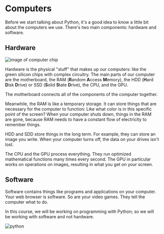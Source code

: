 # Computers

Before we start talking about Python, it's a good idea to know a little bit about the computers we use. There's two main components: hardware and software.

## Hardware

![image of computer chip](https://images.unsplash.com/photo-1586920740280-e7da670f7cb7?ixlib=rb-1.2.1&ixid=eyJhcHBfaWQiOjEyMDd9&auto=format&fit=crop&w=2089&q=80)

Hardware is the physical "stuff" that makes up our computers: like the green silicon chips with complex circuitry. The main parts of our computer are the motherboard, the RAM (**R**andom **A**ccess **M**emory), the HDD (**H**ard **D**isk **D**rive) or SSD (**S**olid **S**tate **D**rive), the CPU, and the GPU.

The motherboard connects all of the components of the computer together.

Meanwhile, the RAM is like a temporary storage. It can store things that are necessary for the computer to function: Like what color is in this specific point of the screen? When your computer shuts down, things in the RAM are gone, because RAM needs to have a constant flow of electricity to remember things.

HDD and SDD store things in the long term. For example, they can store an image you write. When your computer turns off, the data on your drives isn't lost.

The CPU and the GPU process everything. They run optimized mathematical functions many times every second. The GPU in particular works on operations on images, resulting in what you get on your screen.

## Software

Software contains things like programs and applications on your computer. Your web browser is software. So are your video games. They tell the computer what to do.

In this course, we will be working on programming with Python; so we will be working with software and not hardware.

![python](https://preview.redd.it/rxezjyf4ojx41.png?width=960&crop=smart&auto=webp&s=5ad7e70ac8aa78e2e8e8af9412c29882696b68ef)
